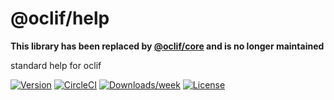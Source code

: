 @oclif/help
===========

**This library has been replaced by [@oclif/core](https://github.com/oclif/core) and is no longer maintained**

standard help for oclif

[![Version](https://img.shields.io/npm/v/@oclif/help.svg)](https://npmjs.org/package/@oclif/help)
[![CircleCI](https://circleci.com/gh/oclif/help/tree/main.svg?style=svg)](https://circleci.com/gh/oclif/help/tree/main)
[![Downloads/week](https://img.shields.io/npm/dw/@oclif/help.svg)](https://npmjs.org/package/@oclif/help)
[![License](https://img.shields.io/npm/l/@oclif/help.svg)](https://github.com/oclif/help/blob/main/package.json)
